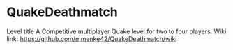 # QuakeDeathmatch
Level title 
A Competitive multiplayer Quake level for two to four players.
Wiki link: https://github.com/mmenke42/QuakeDeathmatch/wiki

